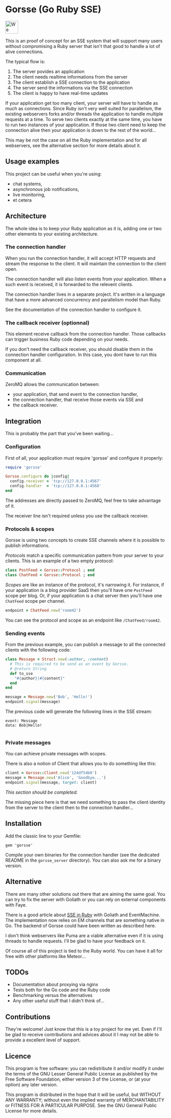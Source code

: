 # Gorsse (Go Ruby SSE)

<a href="http://twitter.com/nicoolas25"><img src="http://www.pairprogramwith.me/assets/badge.svg" style="height:40px" title="We can pair on this!" /></a>

This is an proof of concept for an SSE system that will support many
users without compromising a Ruby server that isn't that good to handle
a lot of alive connections.

The typical flow is:

1. The server povides an application
2. The client needs realtime informations from the server
3. The client establish a SSE connection to the application
4. The server send the informations via the SSE connection
5. The client is happy to have real-time updates

If your application get too many client, your server will have to handle
as much as connections. Since Ruby isn't very well suited for parallelism,
the existing webservers forks and/or threads the application to handle
multiple requests at a time. To serve two clients exactly at the same time,
you have to run two instances of your application. If those two client need
to keep the connection alive then your application is down to the rest of
the world...

This may be not the case on all the Ruby implementation and for all
webservers, see the alternative section for more details about it.

## Usage examples

This project can be useful when you're using:

* chat systems,
* asynchronous job notifications,
* live monitoring,
* et cetera


## Architecture

The whole idea is to keep your Ruby application as it is, adding one
or two other elements to your existing architecture.

### The connection handler

When you run the connection handler, it will accept HTTP requests and
stream the response to the client. It will maintain the connection to the
client open.

The connection handler will also listen events from your application. When
a such event is received, it is forwarded to the relevent clients.

The connection handler lives in a separate project. It's written in a
language that have a more advanced concurrency and parallelism model than
Ruby.

See the documentation of the connection handler to configure it.

### The callback receiver (optionnal)

This element receive callback from the connection handler. Those
callbacks can trigger business Ruby code depending on your needs.

If you don't need the callback receiver, you should disable them in
the connection handler configuration. In this case, you dont have to
run this component at all.

### Communication

ZeroMQ allows the communication between:

* your application, that send event to the connection handler,
* the connection handler, that receive those events via SSE and
* the callback receiver.

## Integration

This is probably the part that you've been waiting...

### Configuration

First of all, your application must require 'gorsse' and configure it
properly:

~~~ruby
require 'gorsse'

Gorsse.configure do |config|
  config.receiver = 'tcp://127.0.0.1:4567'
  config.handler  = 'tcp://127.0.0.1:4568'
end
~~~

The addresses are directly passed to ZeroMQ, feel free to take advantage
of it.

The receiver line isn't required unless you use the callback receiver.

### Protocols & scopes

Gorsse is using two concepts to create SSE channels where it is possible
to publish informations.

*Protocols* match a specific communication pattern from your server to
your clients. This is an example of a two empty protocol:

~~~ruby
class PostFeed < Gorsse::Protocol ; end
class ChatFeed < Gorsse::Protocol ; end
~~~

*Scopes* are like an instance of the protocol, it's narrowing it. For
instance, if your application is a blog provider SaaS then you'll have
one `PostFeed` scope per blog. Or, if your application is a chat server
then you'll have one `ChatFeed` scope per channel.

~~~ruby
endpoint = ChatFeed.new('room42')
~~~

You can see the protocol and scope as an endpoint like `/ChatFeed/room42`.

### Sending events

From the previous example, you can publish a message to all the connected
clients with the following code:

~~~ruby
class Message < Struct.new(:author, :content)
  # This is required to be send as an event by Gorsse.
  # @return String
  def to_sse
    "#{author}|#{content}"
  end
end

message = Message.new('Bob', 'Hello!')
endpoint.signal(message)
~~~

The previous code will generate the following lines in the SSE stream:

~~~
event: Message
data: Bob|Hello!
 
~~~

### Private messages

You can achieve private messages with scopes.

There is also a notion of Client that allows you to do something like this:

~~~ruby
client = Gorsse::Client.new('124df54b0')
message = Message.new('Alice', 'Goodbye...')
endpoint.signal(message, target: client)
~~~

*This section should be completed.*

The missing piece here is that we need something to pass the client identity
from the server to the client then to the connection handler...

## Installation

Add the classic line to your Gemfile:

~~~
gem 'gorsse'
~~~

Compile your own binaries for the connection handler (see the dedicated README
in the `gorsse_server` directory). You can also ask me for a binary version.

## Alternative

There are many other solutions out there that are aiming the same goal.
You can try to fix the server with Goliath or you can rely on external
components with Faye.

There is a good article about [SSE in Ruby][ruby-sse] with Goliath and
EventMachine. The implementation now relies on EM channels that are
something native in Go. The backend of Gorsse could have been written as
described here.

I don't think webservers like Puma are a viable alternative even if it
is using threads to handle requests. I'll be glad to have your feedback
on it.

Of course all of this project is tied to the Ruby world. You can have
it all for free with other platforms like Meteor...

## TODOs

* Documentation about proxying via nginx
* Tests both for the Go code and the Ruby code
* Benchmarking versus the alternatives
* Any other useful stuff that I didn't think of...

## Contributions

They're welcome! Just know that this is a toy project for me yet.
Even if I'll be glad to receive contributions and advices about it
I may not be able to provide a excellent level of support.

## Licence

This program is free software: you can redistribute it and/or modify
it under the terms of the GNU Lesser General Public License as
published by the Free Software Foundation, either version 3 of the
License, or (at your option) any later version.

This program is distributed in the hope that it will be useful,
but WITHOUT ANY WARRANTY; without even the implied warranty of
MERCHANTABILITY or FITNESS FOR A PARTICULAR PURPOSE.  See the
GNU General Public License for more details.

[ruby-sse]: http://robots.thoughtbot.com/chat-example-app-using-server-sent-events
